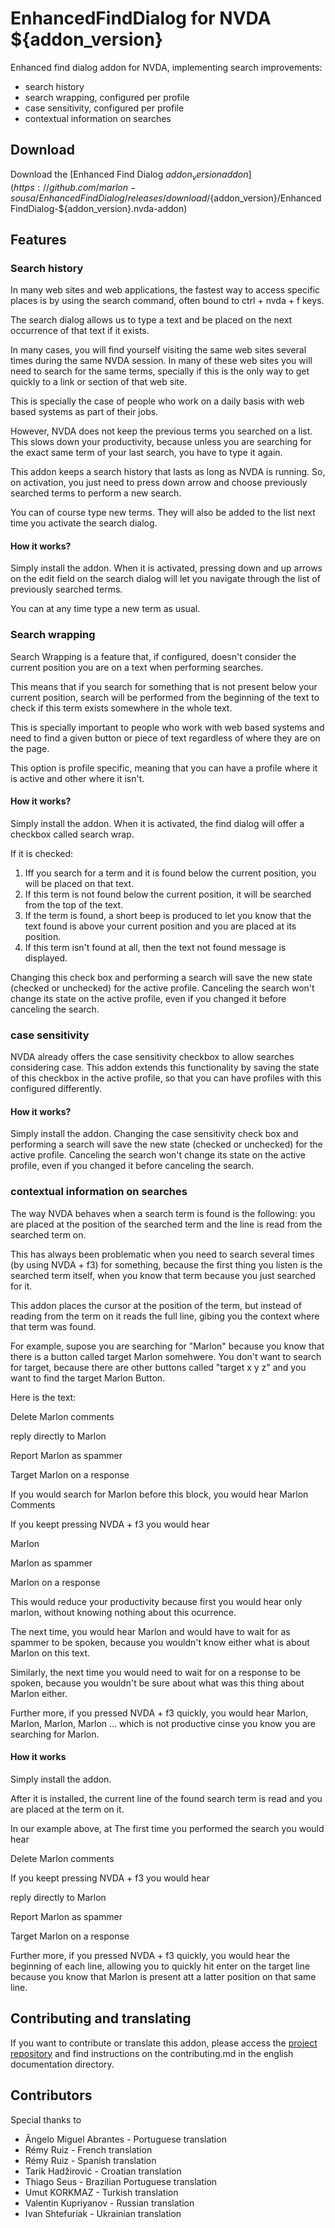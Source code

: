 # EnhancedFindDialog for NVDA ${addon_version}
Enhanced find dialog addon for NVDA, implementing search improvements:

* search history
* search wrapping, configured per profile
* case sensitivity, configured per profile
* contextual information on searches

## Download
Download the [Enhanced Find Dialog ${addon_version} addon](https://github.com/marlon-sousa/EnhancedFindDialog/releases/download/${addon_version}/EnhancedFindDialog-${addon_version}.nvda-addon)

## Features

### Search history
In many web sites and web applications, the fastest way to access specific places is by using the search command, often bound to ctrl + nvda + f keys.

The search dialog allows us to type a text and be placed on the next occurrence of that text if it exists.

In many cases, you will find yourself visiting the same web sites several times during the same NVDA session. In many of these web sites you will need to search for the same terms, specially if this is the only way to get quickly to a link or section of that web site.

This is specially the case of people who work on a daily basis with web based systems as part of their jobs.

However, NVDA does not keep the previous terms you searched on a list. This slows down your productivity, because unless you are searching for the exact same term of your last search, you have to type it again.

This addon keeps a search history that lasts as long as NVDA is running. So, on activation, you just need to press down arrow and choose previously searched terms to perform a new search.

You can of course type new terms. They will also be added to the list next time you activate the search dialog.

#### How it works?

Simply install the addon. When it is activated, pressing down and up arrows on the edit field on the search dialog will let you navigate through the list of previously searched terms.

You can at any time type a new term as usual.

### Search wrapping

Search Wrapping is a feature that, if configured, doesn't consider the current position you are on a text when performing searches.

This means that if you search for something that is not present below your current position, search will be performed from the beginning of the text to check if this term exists somewhere in the whole text.

This is specially important to people who work with web based systems and need to find a given button or piece of text regardless of where they are on the page.

This option is profile specific, meaning that you can have a profile where it is active and other where it isn't.

#### How it works?

Simply install the addon. When it is activated, the find dialog will offer a checkbox called search wrap.

If it is checked:

1. Iff you search for a term and it is found below the current position, you will be placed on that text.
2. If this term is not found below the current position, it will be searched from the top of the text.
3. If the term is found, a short beep is produced to let you know that the text found is above your current position and you are placed at its position.
4. If this term isn't found at all, then the text not found message is displayed.

Changing this check box and performing a search will save the new state (checked or unchecked) for the active profile. Canceling the search won't change its state on the active profile, even if you changed it before canceling the search.

### case sensitivity

NVDA already offers the case sensitivity checkbox to allow searches considering case. This addon extends this functionality by saving the state of this checkbox in the active profile, so that you can have profiles with this configured differently.

#### How it works?

Simply install the addon. Changing the case sensitivity check box and performing a search will save the new state (checked or unchecked) for the active profile. Canceling the search won't change its state on the active profile, even if you changed it before canceling the search.

### contextual information on searches

The way NVDA behaves when a search term is found is the following: you are placed at the position of the searched term and the line is read from the searched term on.

This has always been problematic when you need to search several times (by using NVDA + f3) for something, because the first thing you listen is the searched term itself, when you know that term because you just searched for it.

This addon places the cursor at the position of the term, but instead of reading from the term on it reads the full line, gibing you the context where that term was found.

For example, supose you are searching for "Marlon" because you know that there is a button called target Marlon somehwere. You don't want to search for target, because there are other buttons called "target x y z" and you want to find the target Marlon Button.

Here is the text:

Delete Marlon comments

reply directly to Marlon

Report Marlon as spammer

Target Marlon on a response

If you would search for Marlon before this block, you would hear
Marlon Comments

If you keept pressing NVDA + f3 you would hear

Marlon

Marlon as spammer

Marlon on a response

This would reduce your productivity because first you would hear only marlon, without knowing nothing about this ocurrence.

The next time, you would hear Marlon and would have to wait for as spammer to be spoken, because  you wouldn't know either what is about Marlon on this text.

Similarly, the next time you would need to wait for on a response to be spoken, because you wouldn't be sure about what was this thing about Marlon either.

Further more, if you pressed NVDA + f3 quickly, you would hear Marlon, Marlon, Marlon, Marlon ... which is not productive cinse you know you are searching for Marlon.

#### How it works

Simply install the addon.

After it is installed, the current line of the found search term is read and you are placed at the term on it.

In our example above, at The first time you performed the search you would hear

Delete Marlon comments

If you keept pressing NVDA + f3 you would hear

reply directly to Marlon

Report Marlon as spammer

Target Marlon on a response

Further more, if you pressed NVDA + f3 quickly, you would hear the beginning of each line, allowing you to quickly hit enter on the target line because you know that Marlon is present att a latter position on that same line.

## Contributing and translating

If you want to contribute or translate this addon, please access the [project repository](https://github.com/marlon-sousa/EnhancedFindDialog) and find instructions on the contributing.md in the english documentation directory.

## Contributors

Special thanks to


* Ângelo Miguel Abrantes - Portuguese translation
* Rémy Ruiz - French translation
* Rémy Ruiz - Spanish translation
* Tarik Hadžirović - Croatian translation
*  Thiago Seus - Brazilian Portuguese translation
* Umut KORKMAZ - Turkish translation
* Valentin Kupriyanov - Russian translation
* Ivan Shtefuriak - Ukrainian translation
